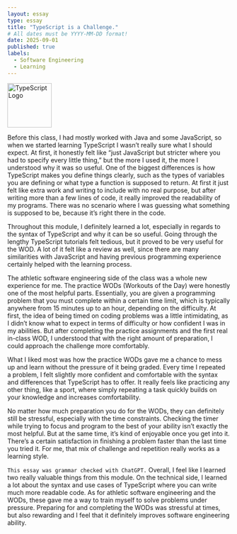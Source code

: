 ```yaml
---
layout: essay
type: essay
title: "TypeScript is a Challenge."
# All dates must be YYYY-MM-DD format!
date: 2025-09-01
published: true
labels:
  - Software Engineering
  - Learning
---
```


<img 
  width="100px" 
  class="rounded float-start pe-4" 
  src="https://upload.wikimedia.org/wikipedia/commons/thumb/f/f5/Typescript.svg/1200px-Typescript.svg.png" 
  alt="TypeScript Logo">


Before this class, I had mostly worked with Java and some JavaScript, so when we started learning TypeScript I wasn’t really sure what I should expect. At first, it honestly felt like “just JavaScript but stricter where you had to specify every little thing,” but the more I used it, the more I understood why it was so useful. One of the biggest differences is how TypeScript makes you define things clearly, such as the types of variables you are defining or what type a function is supposed to return. At first it just felt like extra work and writing to include with no real purpose, but after writing more than a few lines of code, it really improved the readability of my programs. There was no scenario where I was guessing what something is supposed to be, because it’s right there in the code.

Throughout this module, I definitely learned a lot, especially in regards to the syntax of TypeScript and why it can be so useful. Going through the lengthy TypeScript tutorials felt tedious, but it proved to be very useful for the WOD. A lot of it felt like a review as well, since there are many similarities with JavaScript and having previous programming experience certainly helped with the learning process.

The athletic software engineering side of the class was a whole new experience for me. The practice WODs (Workouts of the Day) were honestly one of the most helpful parts. Essentially, you are given a programming problem that you must complete within a certain time limit, which is typically anywhere from 15 minutes up to an hour, depending on the difficulty. At first, the idea of being timed on coding problems was a little intimidating, as I didn’t know what to expect in terms of difficulty or how confident I was in my abilities. But after completing the practice assignments and the first real in-class WOD, I understood that with the right amount of preparation, I could approach the challenge more comfortably. 

What I liked most was how the practice WODs gave me a chance to mess up and learn without the pressure of it being graded. Every time I repeated a problem, I feIt slightly more confident and comfortable with the syntax and differences that TypeScript has to offer. It really feels like practicing any other thing, like a sport, where simply repeating a task quickly builds on your knowledge and increases comfortability.

No matter how much preparation you do for the WODs, they can definitely still be stressful, especially with the time constraints. Checking the timer while trying to focus and program to the best of your ability isn’t exactly the most helpful. But at the same time, it’s kind of enjoyable once you get into it. There’s a certain satisfaction in finishing a problem faster than the last time you tried it. For me, that mix of challenge and repetition really works as a learning style.

```This essay was grammar checked with ChatGPT.```
Overall, I feel like I learned two really valuable things from this module. On the technical side, I learned a lot about the syntax and use cases of TypeScript where you can write much more readable code. As for athletic software engineering and the WODs, these gave me a way to train myself to solve problems under pressure. Preparing for and completing the WODs was stressful at times, but also rewarding and I feel that it definitely improves software engineering ability.
